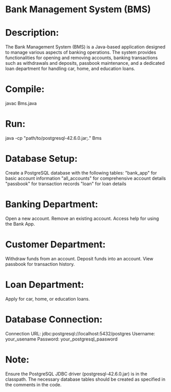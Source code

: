 # Bank Management System (BMS)

# Description:
The Bank Management System (BMS) is a Java-based application designed to manage various aspects of banking operations. The system provides functionalities for opening and removing accounts, banking transactions such as withdrawals and deposits, passbook maintenance, and a dedicated loan department for handling car, home, and education loans.

# Compile:
javac Bms.java
# Run:
java -cp "path/to/postgresql-42.6.0.jar;." Bms

# Database Setup:
Create a PostgreSQL database with the following tables:
"bank_app" for basic account information
"all_accounts" for comprehensive account details
"passbook" for transaction records
"loan" for loan details

# Banking Department:
Open a new account.
Remove an existing account.
Access help for using the Bank App.

# Customer Department:
Withdraw funds from an account.
Deposit funds into an account.
View passbook for transaction history.

# Loan Department:
Apply for car, home, or education loans.

# Database Connection:
Connection URL: jdbc:postgresql://localhost:5432/postgres
Username: your_usename
Password: your_postgresql_paasword

# Note:
Ensure the PostgreSQL JDBC driver (postgresql-42.6.0.jar) is in the classpath.
The necessary database tables should be created as specified in the comments in the code.
